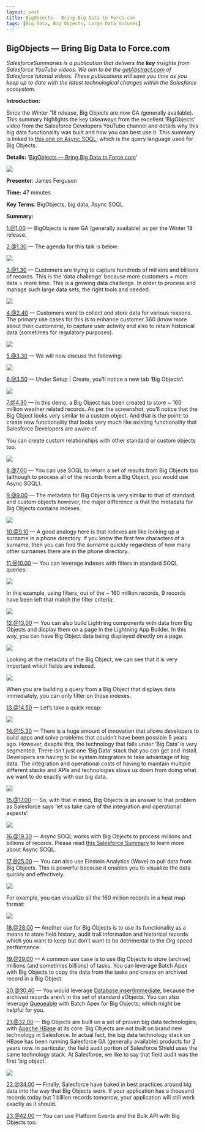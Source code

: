 ```yaml
---
layout: post
title: BigObjects — Bring Big Data to Force.com
tags: [Big Data, Big Objects, Large Data Volumes]  
---
```


## BigObjects — Bring Big Data to Force.com

*SalesforceSummaries is a publication that delivers the **key** insights from Salesforce YouTube videos. We aim to be the [getAbstract.com](https://www.getabstract.com/en/) of Salesforce tutorial videos. These publications will save you time as you keep up to date with the latest technological changes within the Salesforce ecosystem.*

**Introduction:**

Since the Winter ’18 release, Big Objects are now GA (generally available). This summary highlights the key takeaways from the excellent ‘BigObjects’ video from the Salesforce Developers YouTube channel and details why this big data functionality was built and how you can best use it. This summary is linked to [this one on Async SOQL](https://medium.com/salesforcesummaries/async-soql-big-data-computing-for-the-salesforce-platform-c325b2d841ed); which is the query language used for Big Objects.

**Details:** ‘[BigObjects — Bring Big Data to Force.com](https://www.youtube.com/watch?v=1ab8mlWCPkA)’

![](https://cdn-images-1.medium.com/max/2000/1*3uEM7fcwWtFJS3BSE9jCRQ.png)

**Presenter**: James Ferguson

**Time:** 47 minutes

**Key Terms**: BigObjects, big data, Async SOQL

**Summary:**

 1.@1.00 — BigObjects is now GA (generally available) as per the Winter 18 release.

 2.@1.30 — The agenda for this talk is below:

![](https://cdn-images-1.medium.com/max/2000/1*2AWvKTS-vbknPBenGgS9sQ.png)

3.@1.30 — Customers are trying to capture hundreds of millions and billions of records. This is the ‘data challenge’ because more customers = more data = more time. This is a growing data challenge. In order to process and manage such large data sets, the right tools and needed.

![](https://cdn-images-1.medium.com/max/2000/1*4MmjYmRvNUFAoB_CxLiocg.png)

4.@2.40 — Customers want to collect and store data for various reasons. The primary use cases for this is to enhance customer 360 (know more about their customers), to capture user activity and also to retain historical data (sometimes for regulatory purposes).

![](https://cdn-images-1.medium.com/max/2000/1*qG5U7WW2r-xGFDQ_DPthjg.png)

5.@3.30 — We will now discuss the following:

![](https://cdn-images-1.medium.com/max/2000/1*Z-uk6sZfl4xcfw83u3OpEQ.png)

6.@3.50 — Under Setup | Create, you’ll notice a new tab ‘Big Objects’:

![](https://cdn-images-1.medium.com/max/2000/1*p1kQM2-CjpJxzLmviwx1iA.png)

7.@4.30 — In this demo, a Big Object has been created to store ~ 160 million weather related records. As per the screenshot, you’ll notice that the Big Object looks very similar to a custom object. And that is the point: to create new functionality that looks very much like existing functionality that Salesforce Developers are aware of.

You can create custom relationships with other standard or custom objects too.

![](https://cdn-images-1.medium.com/max/2000/1*hpvVLWKA8KdqOyg7m1dLpw.png)

8.@7.00 — You can use SOQL to return a set of results from Big Objects too (although to process all of the records from a Big Object, you would use Async SOQL).

9.@9.00 — The metadata for Big Objects is very similar to that of standard and custom objects however, the major difference is that the metadata for Big Objects contains indexes.

![](https://cdn-images-1.medium.com/max/2000/1*WuZTyTVKbj-flMlm8gPyNg.png)

10.@9.10 — A good analogy here is that indexes are like looking up a surname in a phone directory. If you know the first few characters of a surname, then you can find the surname quickly regardless of how many other surnames there are in the phone directory.

11.@10.00 — You can leverage indexes with filters in standard SOQL queries:

![](https://cdn-images-1.medium.com/max/2000/1*ONUHGqO_h0ywnqcRv5Egiw.png)

In this example, using filters, out of the ~ 160 million records, 9 records have been left that match the filter criteria:

![](https://cdn-images-1.medium.com/max/2000/1*57dBoFkcd7frPCClk8zk8Q.png)

12.@13.00 — You can also build Lightning components with data from Big Objects and display them on a page in the Lightning App Builder. In this way, you can have Big Object data being displayed directly on a page.

![](https://cdn-images-1.medium.com/max/2000/1*OKnqcu2LN9cv58cooNDwNA.png)

Looking at the metadata of the Big Object, we can see that it is very important which fields are indexed.

![](https://cdn-images-1.medium.com/max/2000/1*807Fz3sAwut19F4hY8Nk5Q.png)

When you are building a query from a Big Object that displays data immediately, you can only filter on those indexes.

13.@14.50 — Let’s take a quick recap:

![](https://cdn-images-1.medium.com/max/2000/1*hgbsilbjad76cXpMokS3-A.png)

14.@15.30 — There is a huge amount of innovation that allows developers to build apps and solve problems that couldn’t have been possible 5 years ago. However, despite this, the technology that falls under ‘Big Data’ is very segmented. There isn’t just one ‘Big Data’ stack that you can get and install. Developers are having to be system integrators to take advantage of big data. The integration and operational costs of having to maintain multiple different stacks and APIs and technologies slows us down from doing what we want to do exactly with our big data.

![](https://cdn-images-1.medium.com/max/2000/1*LEYZBn0G9VR5YYkWo8ufLw.png)

15.@17.00 — So, with that in mind, Big Objects is an answer to that problem as Salesforce says ‘let us take care of the integration and operational aspects’.

![](https://cdn-images-1.medium.com/max/2000/1*QavPz0MEZAEZFlLHa9_pLw.png)

16.@19.30 — Async SOQL works with Big Objects to process millions and billions of records. Please read [this Salesforce Summary](https://medium.com/salesforcesummaries/async-soql-big-data-computing-for-the-salesforce-platform-c325b2d841ed) to learn more about Async SOQL.

17.@25.00 — You can also use Einstein Analytics (Wave) to pull data from Big Objects. This is powerful because it enables you to visualize the data quickly and effectively.

![](https://cdn-images-1.medium.com/max/2000/1*B2hSCFm0823IKbfTW8CB3A.png)

For example, you can visualize all the 160 million records in a heat map format:

![](https://cdn-images-1.medium.com/max/2000/1*UwmUr2AKc77nXtRTqUMRAA.png)

18.@28.00 — Another use for Big Objects is to use its functionality as a means to store field history, audit trail information and historical records which you want to keep but don’t want to be detrimental to the Org speed performance.

19.@29.00 — A common use case is to use Big Objects to store (archive) millions (and sometimes billions) of tasks. You can leverage Batch Apex with Big Objects to copy the data from the tasks and create an archived record in a Big Object.

20.@30.40 — You would leverage [Database.insertImmediate](https://developer.salesforce.com/docs/atlas.en-us.apexcode.meta/apexcode/apex_methods_system_database.htm#apex_System_database_insertImmediate), because the archived records aren’t in the set of standard sObjects. You can also leverage [Queueable](https://developer.salesforce.com/docs/atlas.en-us.apexcode.meta/apexcode/apex_queueing_jobs.htm) with Batch Apex for Big Objects; which might be helpful for you.

21.@32.00 — Big Objects are built on a set of proven big data technologies, with [Apache HBase](https://hbase.apache.org/) at its core. Big Objects are not built on brand new technology in Salesforce. In actual fact, the big data technology stack on HBase has been running Salesforce GA (generally available) products for 2 years now. In particular, the field audit portion of Salesforce Shield uses the same technology stack. At Salesforce, we like to say that field audit was the first ‘big object’.

![](https://cdn-images-1.medium.com/max/2000/1*8GIBye-RNRfwnUddn0_DWQ.png)

22.@34.00 — Finally, Salesforce have baked in best practices around big data into the way that Big Objects work. If your application has a thousand records today but 1 billion records tomorrow, your application will still work exactly as it should.

23.@42.00 — You can use Platform Events and the Bulk API with Big Objects too.
